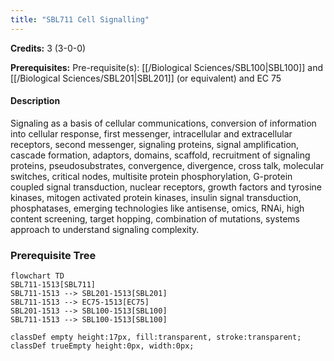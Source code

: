 ```yaml
---
title: "SBL711 Cell Signalling"
---
```

**Credits:** 3 (3-0-0)

**Prerequisites:** Pre-requisite(s): [[/Biological Sciences/SBL100|SBL100]] and [[/Biological Sciences/SBL201|SBL201]] (or equivalent) and EC 75

#### Description
Signaling as a basis of cellular communications, conversion of information into cellular response, first messenger, intracellular and extracellular receptors, second messenger, signaling proteins, signal amplification, cascade formation, adaptors, domains, scaffold, recruitment of signaling proteins, pseudosubstrates, convergence, divergence, cross talk, molecular switches, critical nodes, multisite protein phosphorylation, G-protein coupled signal transduction, nuclear receptors, growth factors and tyrosine kinases, mitogen activated protein kinases, insulin signal transduction, phosphatases, emerging technologies like antisense, omics, RNAi, high content screening, target hopping, combination of mutations, systems approach to understand signaling complexity.

### Prerequisite Tree

```mermaid
flowchart TD
SBL711-1513[SBL711]
SBL711-1513 --> SBL201-1513[SBL201]
SBL711-1513 --> EC75-1513[EC75]
SBL201-1513 --> SBL100-1513[SBL100]
SBL711-1513 --> SBL100-1513[SBL100]

classDef empty height:17px, fill:transparent, stroke:transparent;
classDef trueEmpty height:0px, width:0px;
```